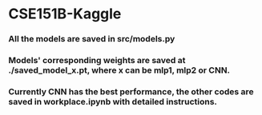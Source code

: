 # CSE151B-Kaggle

### All the models are saved in src/models.py

### Models' corresponding weights are saved at ./saved_model_x.pt, where x can be mlp1, mlp2 or CNN.

### Currently CNN has the best performance, the other codes are saved in workplace.ipynb with detailed instructions. 